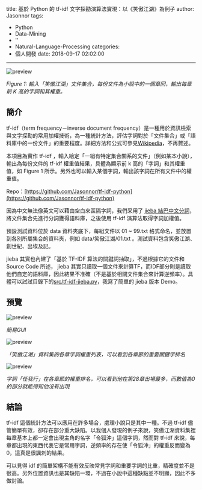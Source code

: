 title: 基於 Python 的 tf-idf 文字探勘演算法實現：以《笑傲江湖》為例子
author: Jasonnor
tags:
  - Python
  - Data-Mining
  - ''
  - Natural-Language-Processing
categories:
  - 個人開發
date: 2018-09-17 02:02:00
---
![preview](https://raw.githubusercontent.com/Jasonnor/tf-idf-python/master/demo/result01.png)

*Figure 1: 輸入「笑傲江湖」文件集合，每份文件為小說中的一個章回，輸出每章前 K 高的字詞和其權重。*

## 簡介

tf-idf（term frequency－inverse document frequency）是一種用於資訊檢索與文字探勘的常用加權技術，為一種統計方法，評估字詞對於「文件集合」或「語料庫中的一份文件」的重要程度。詳細方法和公式可參見[Wikipedia](https://zh.wikipedia.org/wiki/Tf-idf)，不再贅述。

本項目為實作 tf-idf ，輸入給定「一組有特定集合關系的文件」（例如某本小說），輸出為每份文件的 tf-idf 權重值結果，具體為顯示前 k 高的「字詞」和其權重值，如 Figure 1 所示。另外也可以輸入某個字詞，輸出該字詞在所有文件中的權重值。

Repo：[https://github.com/Jasonnor/tf-idf-python](https://github.com/Jasonnor/tf-idf-python)

<!-- more -->

<span hidden itemprop="image" itemscope itemtype="https://schema.org/ImageObject">
  <img src="https://raw.githubusercontent.com/Jasonnor/tf-idf-python/master/demo/result01.png"/>
  <meta itemprop="url" content="https://raw.githubusercontent.com/Jasonnor/tf-idf-python/master/demo/result01.png">
  <meta itemprop="width" content="60">
  <meta itemprop="height" content="60">
</span>

因為中文無法像英文可以藉由空白來區隔字詞，我們采用了 [jieba 結巴中文分詞](https://github.com/fxsjy/jieba)，將文件集合先進行分詞獲得語料庫，之後使用 tf-idf 演算法取得字詞加權值。

預設測試資料位於 data 資料夾底下，每組文件以 01 ~ 99.txt 格式命名，並放置到各別所屬集合的資料夾，例如 data/笑傲江湖/01.txt 。測試資料包含笑傲江湖、創世紀、出埃及記。

jieba 其實也內建了「基於 TF-IDF 算法的關鍵詞抽取」，不過根據它的文件和 Source Code 所述， jieba 其實只讀取一個文件來計算TF，而IDF部分則是讀取他們自定的語料庫，因此結果不准確（不是基於相關文件集合來計算逆頻率）。具體可以試試目錄下的[src/tf-idf-jieba.py](https://github.com/Jasonnor/tf-idf-python/blob/master/src/tf-idf-jieba.py)，我寫了簡單的 jieba 版本 Demo。

## 預覽

![preview](https://raw.githubusercontent.com/Jasonnor/tf-idf-python/master/demo/gui01.png)

*簡易GUI*

![preview](https://raw.githubusercontent.com/Jasonnor/tf-idf-python/master/demo/result02.png)

*「笑傲江湖」資料集的各章字詞權重列表，可以看到各章節的重要關鍵字排名*

![preview](https://raw.githubusercontent.com/Jasonnor/tf-idf-python/master/demo/result03.png)

*字詞「任我行」在各章節的權重排名，可以看到他在第28章出場最多，而數值為0的部分就能得知他沒有出現*

## 結論

 tf-idf 這個統計方法可以應用在許多場合，處理小說只是其中一種。不過 tf-idf 儘管簡單有效，卻存在部分重大缺陷。以我個人發現的例子來說，笑傲江湖資料集裡每章基本上都一定會出現主角的名字「令狐沖」這個字詞，然而對 tf-idf 來說，每章都出現的東西代表它是常用字詞，逆頻率的存在使「令狐沖」的權重反而變為 0，這真是很諷刺的結果。

可以見得 idf 的簡單架構不能有效反映常見字詞和重要字詞的比重，精確度並不是很高。另外位置資訊也是其缺陷一環，不過在小說中這種缺點並不明顯，因此不多做討論。
